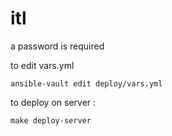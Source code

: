 # itl

a password is required

to edit vars.yml

    ansible-vault edit deploy/vars.yml

to deploy on server :

    make deploy-server
